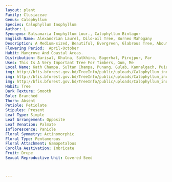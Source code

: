 ```yaml
---
layout: plant
Family: Clusiaceae
Genus: Calophyllum
Species: Calophyllum Inophyllum
Author: L.
Synonyms: Balsamaria Inophyllum Lour., Calophyllum Bintagor 
English Name: Alexandrian Laurel, Dilo-oil Tree, Borneo Mahogany
Description: A Medium-sized, Beautiful, Evergreen, Glabrous Tree, About 20-30 M Tall. Stem Angular, Bark Dark Grey Or Blackish-brown, Smooth In Young Trees And Deeply Fissured When Mature, Exuding Clear, Golden-yellow Latex, Shoot With Naked Minutely Rusty Pubescent Terminal Buds. Leaves Simple, Opposite, 10-18 Ã— 6-8 Cm, Broadly Elliptic To Obovate-oblong, Entire, Apex Rounded Or Shallowly Notched, Base Cuneate Or Rounded, Glabrous, Thick, Smooth, Dark Green, Shining Above, Petioles Short, 1.2-2.5 Cm Long, Lateral Veins Numerous, Uniformly Parallel And Fine, Marked Beneath. Racemes Simple, Lax, Axillary, 7-15 Cm Long, Peduncles 1-4 Cm Long, Rather Slender, Consisting Of 5-15 Flowers. Flowers Sweet-scented, White, 2-3 Cm Across, Both Male And Hermaphrodite Flowers In The Same Clusters. Sepals 4, Outer Ones 4-6 Mm Long, Concave, Decussately Arranged. Petals 4, Rarely Up To 8, Obovate-elliptic, Up To 1.5 Cm Long, Imbricate. Stamens Numerous, Filaments 6 Mm Long, Yellow, Connate At The Very Base Only, Obscurely Fasciculate. Ovary Globose, Reddish-purple Or Bright Pink After Pollination, Glabrous In Hermaphrodite Flowers, Style Simple, 4-8 Mm Long, Stigma Peltate, Ovule Solitary, Basal, Anatropous. Fruit A Drupe, 3-4 Cm Across, Globose, Yellow Or Greenish, Becomes Pale-brown When Dry, Smooth, Pericarp Pulpy, 3-4 Mm Thick, 1-seeded.
Flowering Period:  April-October
Habit: Mangrove And Coastal Areas.
Distribution: Barisal, Khulna, Satkhira, Bagerhat, Pirojpur, Far
Uses: This Is A Very Important Tree For Timbers, Gum, Me
Local Name: Kath Champa, Sultan Champa, Punang, Gulab, Kannalgach, Puial, Ponyal, 
img: http://bfis.bforest.gov.bd/TreeInfo/public/uploads/Calophyllum_inophyllum.jpg
img: http://bfis.bforest.gov.bd/TreeInfo/public/uploads/Calophyllum_inophyllum1.jpg
img: http://bfis.bforest.gov.bd/TreeInfo/public/uploads/Calophyllum_inophyllum2.jpg
Habit: Tree
Bark Texture: Smooth
Bole: Branched
Thorn: Absent
Petiole: Petiolate
Stipules: Present
Leaf Type: Simple
Leaf Arrangement: Opposite
Leaf Venation: Palmate
Inflorescence: Panicle
Floral Symmetry: Actinomorphic
Floral Type: Pentamerous
Floral Attachment: Gamopetalous
Corolla Aestivation: Imbricate
Fruit: Drupe
Sexual Reproductive Unit: Covered Seed



---
```


